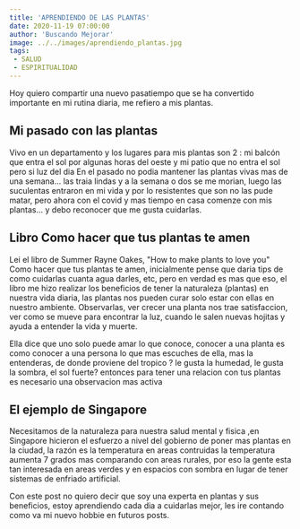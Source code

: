 ```yaml
---
title: 'APRENDIENDO DE LAS PLANTAS'
date: 2020-11-19 07:00:00
author: 'Buscando Mejorar'
image: ../../images/aprendiendo_plantas.jpg
tags:
 - SALUD
 - ESPIRITUALIDAD
---
```


Hoy quiero compartir una nuevo pasatiempo que se ha convertido importante en mi rutina diaria, me refiero a mis plantas.

## Mi pasado con las plantas 
Vivo en un departamento y los lugares para mis plantas son 2 : mi balcón que entra el sol por algunas horas del oeste y mi patio que no entra el sol pero si luz del dia 
En el pasado no podia mantener las plantas vivas mas de una semana... las traia lindas y a la semana o dos se me morian, luego las suculentas entraron en mi vida y por lo resistentes que son no las pude matar, pero ahora con el covid y mas tiempo en casa comenze con mis plantas... y debo reconocer que me gusta cuidarlas.

## Libro Como hacer que tus plantas te amen 
Lei el libro de Summer Rayne Oakes, "How to make plants to love you" Como hacer que tus plantas te amen, inicialmente pense que daria tips de como cuidarlas cuanta agua darles, etc, pero en verdad es mas que eso, el libro me hizo realizar los beneficios de tener la naturaleza (plantas) en nuestra vida diaria, las plantas nos pueden curar solo estar con ellas en nuestro ambiente. Observarlas, ver crecer una planta nos trae satisfaccion, ver como se mueve para encontrar la luz, cuando le salen nuevas hojitas y ayuda a entender la vida y muerte.

Ella dice que uno solo puede amar lo que conoce, conocer a una planta es como conocer a una persona lo que mas escuches de ella, mas la entenderas, de donde proviene del tropico ? le gusta la humedad, le gusta la sombra, el sol fuerte? entonces para tener una relacion con tus plantas es necesario una observacion mas activa   

## El ejemplo de Singapore 
Necesitamos de la naturaleza para nuestra salud mental y fisica ,en Singapore hicieron el esfuerzo a nivel del gobierno de poner mas plantas en la ciudad, la razón es la temperatura en areas contruidas la temperatura aumenta 7 grados mas comparando con areas rurales, por eso la gente esta tan interesada en areas verdes y en espacios con sombra en lugar de tener sistemas de enfriado artificial.

Con este post no quiero decir que soy una experta en plantas y sus beneficios, estoy aprendiendo cada dia a cuidarlas mejor, les ire contando como va mi nuevo hobbie en futuros posts.

